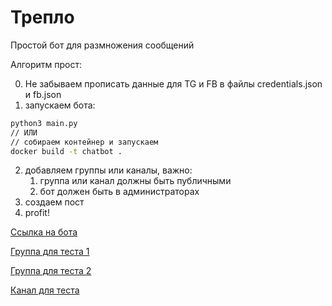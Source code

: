 # Трепло

Простой бот для размножения сообщений

Алгоритм прост:

0. Не забываем прописать данные для TG и FB в файлы credentials.json и fb.json
1. запускаем бота:

```bash
python3 main.py
// ИЛИ
// собираем контейнер и запускаем 
docker build -t chatbot .
```

2. добавляем группы или каналы, важно:
    1. группа или канал должны быть публичными
    2. бот должен быть в администраторах
3. создаем пост
4. profit!


[Ссылка на бота](https://t.me/cl4p_tp_007_bot)

[Группа для теста 1](https://t.me/cl4p_tp_007_group)

[Группа для теста 2](https://t.me/cl4p_tp_007_group2)

[Канал для теста](https://t.me/cl4p_tp_007_chanel)
